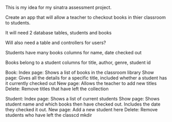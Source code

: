 This is my idea for my sinatra assessment project.

Create an app that will allow a teacher to checkout books in thier classroom to students.

It will need 2 database tables, students and books

Will also need a table and controllers for users?

Students have many books
columns for name, date checked out

Books belong to a student
columns for title, author, genre, student id

Book: 
Index page: Shows a list of books in the classroom library
Show page: Gives all the details for a specific title, included whether a student has it currently checked out
New page:  Allows the teacher to add new titles
Delete:  Remove titles that have left the collection

Student:
Index page: Shows a list of current students
Show page:  Shows student name and which books then have checked out.  Includes the date they checked it out.
New page:  Add a new student here
Delete:  Remove students who have left the classcd mkdir